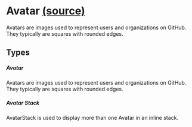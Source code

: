 # Avatar [(source)](https://github.com/bullhorn/novo-elements/blob/master/projects/novo-elements/src/elements/avatar)

Avatars are images used to represent users and organizations on GitHub. They typically are squares with rounded edges.

## Types

##### Avatar

Avatars are images used to represent users and organizations on GitHub. They typically are squares with rounded edges.

<code-example example="avatar-usage"></code-example>

##### Avatar Stack

AvatarStack is used to display more than one Avatar in an inline stack.

<code-example example="avatar-stack-usage"></code-example>
